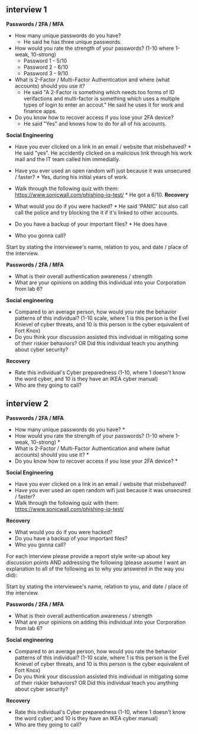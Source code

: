 ## interview 1
**Passwords / 2FA / MFA**
* How many unique passwords do you have?
     * He said he has three unique passwords.    
* How would you rate the strength of your passwords? (1-10 where 1-weak, 10-strong)
     * Password 1 - 5/10
     * Password 2 - 6/10
     * Password 3 - 9/10 
* What is 2-Factor / Multi-Factor Authentication and where (what accounts) should you use it?
     * He said "A 2-Factor is something which needs too forms of ID verifactions and multi-factor is something which uses a multiple types of login to enter an accout." He said he uses it for work and finance apps. 
* Do you know how to recover access if you lose your 2FA device?
     * He said "Yes" and knows how to do for all of his accounts.
  
**Social Engineering**
* Have you ever clicked on a link in an email / website that misbehaved?
      * He said "yes". He accidently clicked on a malicious link through  his work mail and the IT team called him immediatly.
* Have you ever used an open random wifi just because it was unsecured / faster?
      * Yes, during his initial years of work. 
* Walk through the following quiz with them: https://www.sonicwall.com/phishing-iq-test/
      * He got a  6/10.
**Recovery**

* What would you do if you were hacked?
      * He said 'PANIC' but also call call the police and try blocking the it if it's linked to other accounts. 
* Do you have a backup of your important files?
      * He does have 
* Who you gonna call?
  

Start by stating the interviewee's name, relation to you, and date / place of the interview.

**Passwords / 2FA / MFA**
* What is their overall authentication awareness / strength
* What are your opinions on adding this individual into your Corporation from lab 6?
  
**Social engineering**
* Compared to an average person, how would you rate the behavior patterns of this individual? (1-10 scale, where 1 is this person is the Evel Knievel of cyber threats, and 10 is this person is the cyber equivalent of Fort Knox)
* Do you think your discussion assisted this individual in mitigating some of their riskier behaviors? OR Did this individual teach you anything about cyber security?
  
**Recovery**
* Rate this individual's Cyber preparedness (1-10, where 1 doesn't know the word cyber, and 10 is they have an IKEA cyber manual)
* Who are they going to call?

## interview 2
**Passwords / 2FA / MFA**
* How many unique passwords do you have?
     *      
* How would you rate the strength of your passwords? (1-10 where 1-weak, 10-strong)
     * 
* What is 2-Factor / Multi-Factor Authentication and where (what accounts) should you use it?
     * 
* Do you know how to recover access if you lose your 2FA device?
     * 
  
**Social Engineering**
* Have you ever clicked on a link in an email / website that misbehaved?
* Have you ever used an open random wifi just because it was unsecured / faster?
* Walk through the following quiz with them: https://www.sonicwall.com/phishing-iq-test/
  
**Recovery**

* What would you do if you were hacked?
* Do you have a backup of your important files?
* Who you gonna call?
  
For each interview please provide a report style write-up about key discussion points AND addressing the following (please assume I want an explanation to all of the following as to why you answered in the way you did):

Start by stating the interviewee's name, relation to you, and date / place of the interview.

**Passwords / 2FA / MFA**
* What is their overall authentication awareness / strength
* What are your opinions on adding this individual into your Corporation from lab 6?
  
**Social engineering**
* Compared to an average person, how would you rate the behavior patterns of this individual? (1-10 scale, where 1 is this person is the Evel Knievel of cyber threats, and 10 is this person is the cyber equivalent of Fort Knox)
* Do you think your discussion assisted this individual in mitigating some of their riskier behaviors? OR Did this individual teach you anything about cyber security?
  
**Recovery**
* Rate this individual's Cyber preparedness (1-10, where 1 doesn't know the word cyber, and 10 is they have an IKEA cyber manual)
* Who are they going to call?
